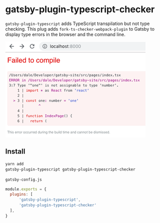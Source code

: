 # gatsby-plugin-typescript-checker

`gatsby-plugin-typescript` adds TypeScript transpilation but not type checking. This plug adds `fork-ts-checker-webpack-plugin` to Gatsby to display type errors in the browser and the command line.

![Example](./example.png)

## Install

```bash
yarn add 
gatsby-plugin-typescript gatsby-plugin-typescript-checker
```

`gatsby-config.js`

```js
module.exports = {
  plugins: [
      'gatsby-plugin-typescript',
      'gatsby-plugin-typescript-checker'
  ],
}
```
